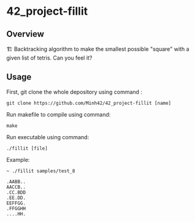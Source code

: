 # 42_project-fillit

## Overview
🏗 Backtracking algorithm to make the smallest possible "square" with a given list of tetris. Can you feel it?

## Usage

First, git clone the whole depository using command : 

`git clone https://github.com/Minh42/42_project-fillit [name]`

Run makefile to compile using command:  

`make`

Run executable using command:  

`./fillit [file]`

Example:
```
~ ./fillit samples/test_8

.AABB..
AACCB..
.CC.BDD
.EE.DD.
EEFFGG.
.FFGGHH
....HH.
```
